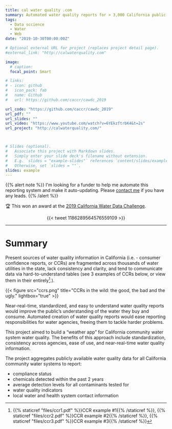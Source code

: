 ```yaml
---
title: cal water quality .com
summary: Automated water quality reports for > 3,000 California public water systems. 🏆 Winner 2019 California Water Data Challenge. 
tags: 
  - Data sccience  
  - Water
  - Web
date: "2019-10-30T00:00:00Z"

# Optional external URL for project (replaces project detail page).
#external_link: "http://calwaterquality.com"

image:
  # caption:
  focal_point: Smart

# links:
# - icon: github
#   icon_pack: fab
#   name: Github
#   url: https://github.com/caccr/cawdc_2019

url_code: "https://github.com/caccr/cawdc_2019"
url_pdf: ""
url_slides: ""
url_video: "https://www.youtube.com/watch?v=6YEkzftrbK4&t=2s"
url_project: "http://calwaterquality.com/"



# Slides (optional).
#   Associate this project with Markdown slides.
#   Simply enter your slide deck's filename without extension.
#   E.g. `slides = "example-slides"` references `content/slides/example-slides.md`.
#   Otherwise, set `slides = ""`.
slides: example
---
```



{{% alert note %}}
I'm looking for a funder to help me automate this reporting system and make it auto-updating. Please [contact me](http://richpauloo.com/#contact) if you have any leads.
{{% /alert %}}  

:trophy: This won an award at the [2019 California Water Data Challenge](https://waterchallenge.data.ca.gov/).  


<center>{{< tweet 1186289564576559109 >}}</center>

<hr>  

# Summary 

Present sources of water quality information in California (i.e. - consumer confidence reports, or CCRs) are fragmented across thousands of water utilities in the state, lack consistency and clarity, and tend to communicate data via hard-to-understand tables (see 3 examples of CCRs below, or view them in their entirely[^1].). 

{{< figure src="ccrs.png" title="CCRs in the wild: the good, the bad and the ugly." lightbox="true" >}}

Near-real-time, standardized, and easy to understand water quality reports would improve the public’s understanding of the water they buy and consume. Automated creation of water quality reports would ease reporting responsibilities for water agencies, freeing them to tackle harder problems.

This project aimed to build a “weather app” for California community water system water quality. The benefits of this approach include standardization, consistency across agencies, ease of use, and near-real-time water quality information.

The project aggregates publicly available water quality data for all California community water systems to report:  

* compliance status  
* chemicals detected within the past 2 years  
* average detection levels for all contaminants tested for  
* water quality indicators  
* local water and health system contact information  



[^1]: {{% staticref "files/ccr1.pdf" %}}CCR example #1{{% /staticref %}},
{{% staticref "files/ccr2.pdf" %}}CCR example #2{{% /staticref %}},
{{% staticref "files/ccr3.pdf" %}}CCR example #3{{% /staticref %}}

